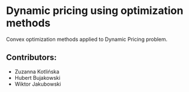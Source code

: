 # Dynamic pricing using optimization methods

Convex optimization methods applied to Dynamic Pricing problem.

## Contributors:

* Zuzanna Kotlińska
* Hubert Bujakowski
* Wiktor Jakubowski
